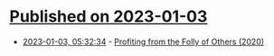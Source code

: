 # [Published on 2023-01-03](index.md)

* [2023-01-03, 05:32:34](https://news.ycombinator.com/item?id=34228076) - [Profiting from the Folly of Others (2020)](https://accu.org/journals/overload/28/156/harrison_2776/)
